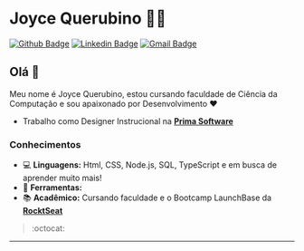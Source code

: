 # Joyce Querubino 👩‍💻
[![Github Badge](https://img.shields.io/badge/-Github-000?style=flat-square&logo=Github&logoColor=white&link=https://github.com/JoyceQuerubino)](https://github.com/JoyceQuerubino)
[![Linkedin Badge](https://img.shields.io/badge/-LinkedIn-blue?style=flat-square&logo=Linkedin&logoColor=white&link=https://www.linkedin.com/in/joyce-querubino/)](https://www.linkedin.com/in/joyce-querubino/)
[![Gmail Badge](https://img.shields.io/badge/-Gmail-c14438?style=flat-square&logo=Gmail&logoColor=white&link=mailto:joycequerubino5@gmail.com)](mailto:joycequerubino5@gmail.com)


## Olá 👋

Meu nome é Joyce Querubino, estou cursando faculdade de Ciência da Computação e sou apaixonado por Desenvolvimento ❤

- Trabalho como Designer Instrucional na **[Prima Software](https://www.sophia.com.br/)**
### Conhecimentos
- 💻 **Linguagens:** Html, CSS, Node.js, SQL, TypeScript e em busca de aprender muito mais!
- 🎨 **Ferramentas:**  
- 📚 **Acadêmico:** Cursando faculdade e o Bootcamp LaunchBase da **[RocktSeat](https://rocketseat.com.br/)** 

> :octocat:
---
